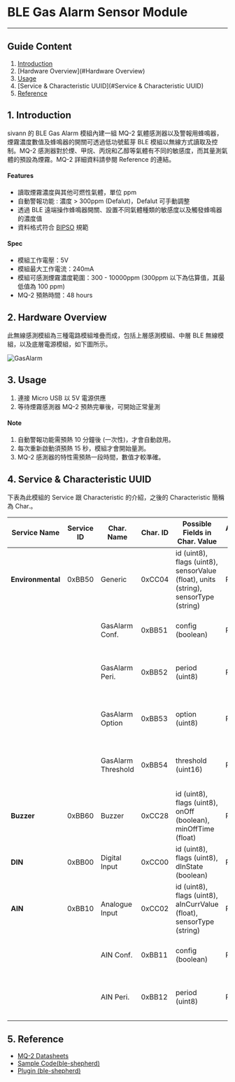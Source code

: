 # BLE Gas Alarm Sensor Module 
---  

## Guide Content  

1. [Introduction](#Introduction)  
2. [Hardware Overview](#Hardware Overview)  
3. [Usage](#Usage)  
4. [Service & Characteristic UUID](#Service & Characteristic UUID)  
5. [Reference](#Reference)  


<a name="Introduction"></a>
## 1. Introduction  

sivann 的 BLE Gas Alarm 模組內建一組 MQ-2 氣體感測器以及警報用蜂鳴器，煙霧濃度數值及蜂鳴器的開關可透過低功號藍芽 BLE 模組以無線方式讀取及控制。MQ-2 感測器對於煙、甲烷、丙烷和乙醇等氣體有不同的敏感度，而其量測氣體的預設為煙霧。MQ-2 詳細資料請參閱 Reference 的連結。  

#### Features  
 * 讀取煙霧濃度與其他可燃性氣體，單位 ppm  
 * 自動警報功能 : 濃度 > 300ppm (Defalut)，Defalut 可手動調整  
 * 透過 BLE 遠端操作蜂鳴器開關、設置不同氣體種類的敏感度以及觸發蜂鳴器的濃度值  
 * 資料格式符合 [BIPSO](https://github.com/bluetoother/bipso/wiki/BIPSO-Specification "BIPSO") 規範  

#### Spec  
 * 模組工作電壓：5V  
 * 模組最大工作電流：240mA  
 * 模組可感測煙霧濃度範圍：300 - 10000ppm (300ppm 以下為估算值，其最低值為 100 ppm)  
 * MQ-2 預熱時間：48 hours  


<a name="Hardware Overview"></a>
## 2. Hardware Overview  

此無線感測模組為三種電路模組堆疊而成，包括上層感測模組、中層 BLE 無線模組，以及底層電源模組，如下圖所示。  

![GasAlarm](http://i.imgur.com/hUozm7i.png "GasAlarm")  


<a name="Usage"></a>
## 3. Usage  

1. 連接 Micro USB 以 5V 電源供應  
2. 等待煙霧感測器 MQ-2 預熱完畢後，可開始正常量測  

#### Note  
1. 自動警報功能需預熱 10 分鐘後 (一次性)，才會自動啟用。  
2. 每次重新啟動須預熱 15 秒，模組才會開始量測。  
3. MQ-2 感測器的特性需預熱一段時間，數值才較準確。  


<a name="Service & Characteristic UUID"></a>
## 4. Service & Characteristic UUID  

下表為此模組的 Service 跟 Characteristic 的介紹，之後的 Characteristic 簡稱為 Char.。  

|  Service Name            |  Service ID  |  Char. Name          |  Char. ID  |  Possible Fields in Char. Value                                                       |  Access Type  |  Unit  |  Description                                       |  
|--------------------------|--------------|----------------------|------------|---------------------------------------------------------------------------------------|---------------|--------|----------------------------------------------------|  
|  **Environmental**       |   0xBB50     |  Generic             |  0xCC04    |  id (uint8), flags (uint8), sensorValue (float), units (string), sensorType (string)  |  R            |  ppm   |  Gas Measurment Data                               |  
|                          |              |  GasAlarm Conf.      |  0xBB51    |  config (boolean)                                                                     |  R/W          |        |  Measurment Switch. 0 (OFF), 1 (ON)                |  
|                          |              |  GasAlarm Peri.      |  0xBB52    |  period (uint8)                                                                       |  R/W          |        |  Period = [Data * 10] ms, Data Range : 10~255      |  
|                          |              |  GasAlarm Option     |  0xBB53    |  option (uint8)                                                                       |  R/W          |        |  0 (Propane), 1 (Smoke), 2 (Methane), 3 (Ethanol)  |  
|                          |              |  GasAlarm Threshold  |  0xBB54    |  threshold (uint16)                                                                   |  R/W          |  ppm   |  Gas Alarm Limit Range : 100~10000 ppm             |  
|  **Buzzer**              |   0xBB60     |  Buzzer              |  0xCC28    |  id (uint8), flags (uint8), onOff (boolean), minOffTime (float)                       |  R/W          |        |  0 (OFF), 1 (ON)                                   |  
|  **DIN**                 |   0xBB00     |  Digital Input       |  0xCC00    |  id (uint8), flags (uint8), dInState (boolean)                                        |  R            |        |  0 (Low), 1 (High)                                 |  
|  **AIN**                 |   0xBB10     |  Analogue Input      |  0xCC02    |  id (uint8), flags (uint8), aInCurrValue (float), sensorType (string)                 |  R            |  mV    |                                                    |  
|                          |              |  AIN Conf.           |  0xBB11    |  config (boolean)                                                                     |  R/W          |        |  Measurment Switch. 0 (OFF), 1 (ON)                |  
|                          |              |  AIN Peri.           |  0xBB12    |  period (uint8)                                                                       |  R/W          |        |  Period = [Data * 10] ms, Data Range : 10~255      |  


<a name="Reference"></a>
## 5. Reference  

 * [MQ-2 Datasheets](http://www.buyic.com.tw/datasheet/0113004018/data.rar "MQ-2")  
 * [Sample Code(ble-shepherd)](https://github.com/sivann-tw/hiver-iot-kit-ble/blob/master/example/gasAlarm.js "Gas Alarm Sample Code")  
 * [Plugin (ble-shepherd)](https://github.com/bluetoother/bshep-plugin-sivann-gassensor/blob/master/index.js "Gas Alarm Plugin")  
